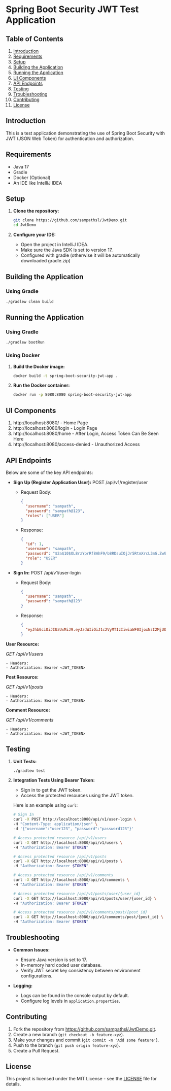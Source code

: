 # Spring Boot Security JWT Test Application

## Table of Contents

1. [Introduction](#introduction)
2. [Requirements](#requirements)
3. [Setup](#setup)
4. [Building the Application](#building-the-application)
5. [Running the Application](#running-the-application)
6. [UI Components](#ui-components)
7. [API Endpoints](#api-endpoints)
8. [Testing](#testing)
9. [Troubleshooting](#troubleshooting)
10. [Contributing](#contributing)
11. [License](#license)

## Introduction

This is a test application demonstrating the use of Spring Boot Security with JWT (JSON Web Token) for authentication
and authorization.

## Requirements

- Java 17
- Gradle
- Docker (Optional)
- An IDE like IntelliJ IDEA

## Setup

1. **Clone the repository:**

   ```bash
   git clone https://github.com/sampathsl/JwtDemo.git
   cd JwtDemo
   ```

2. **Configure your IDE:**

    - Open the project in IntelliJ IDEA.
    - Make sure the Java SDK is set to version 17.
    - Configured with gradle (otherwise it will be automatically downloaded gradle.zip)

## Building the Application

### Using Gradle

```bash
./gradlew clean build
```

## Running the Application

### Using Gradle

```bash
./gradlew bootRun
```

### Using Docker

1. **Build the Docker image:**

   ```bash
   docker build -t spring-boot-security-jwt-app .
   ```

2. **Run the Docker container:**

   ```bash
   docker run -p 8080:8080 spring-boot-security-jwt-app
   ```

## UI Components

1. http://localhost:8080/ - Home Page
2. http://localhost:8080/login - Login Page
3. http://localhost:8080/home - After Login, Access Token Can Be Seen Here
4. http://localhost:8080/access-denied - Unauthorized Access

## API Endpoints

Below are some of the key API endpoints:

- **Sign Up (Register Application User):**
  POST /api/v1/register/user
    - Request Body:
      ```json
      { 
        "username": "sampath", 
        "password": "sampath@123", 
        "roles": ["USER"]
      }
      ```
    - Response:
      ```json
      {
        "id": 1,
        "username": "sampath",
        "password": "$2a$10$OL8rzYprRf8AhF9/b8RDsuIOjJr5RtmXrcL3mG.Zw9fAAB/cENpQ2",
        "role": "USER"
      }
      ```

- **Sign In:**
  POST /api/v1/user-login
    - Request Body:
      ```json
      { 
        "username": "sampath", 
        "password": "sampath@123" 
      }
      ```
    - Response:
      ```json
      { 
        "eyJhbGciOiJIUzUxMiJ9.eyJzdWIiOiJ1c2VyMTIzIiwiaWF0IjoxNzI2MjU0NDY3LCJleHAiOjE3MjYyNTgwNjd9.3ucSIxd986hHq57_0Ioigmp0eNurF4nmpR0STRLcSYFWap7YDeHZn70bE4FQKDW5RErnBCC2ipIi_NTSwemmLg" 
      }
      ```

**User Resource:**

*GET /api/v1/users*

    - Headers: 
    - Authorization: Bearer <JWT_TOKEN> 

**Post Resource:**

*GET /api/v1/posts*

    - Headers: 
    - Authorization: Bearer <JWT_TOKEN>

**Comment Resource:**

*GET /api/v1/comments*

    - Headers: 
    - Authorization: Bearer <JWT_TOKEN>

## Testing

1. **Unit Tests:**

   ```bash
   ./gradlew test
   ```

2. **Integration Tests Using Bearer Token:**

    - Sign in to get the JWT token.
    - Access the protected resources using the JWT token.

   Here is an example using `curl`:

   ```bash
   # Sign In
   curl -X POST http://localhost:8080/api/v1/user-login \
   -H "Content-Type: application/json" \
   -d '{"username":"user123", "password":"password123"}'
   
   # Access protected resource /api/v1/users
   curl -X GET http://localhost:8080/api/v1/users \
   -H "Authorization: Bearer $TOKEN"
   
   # Access protected resource /api/v1/posts
   curl -X GET http://localhost:8080/api/v1/posts \
   -H "Authorization: Bearer $TOKEN"
   
   # Access protected resource /api/v1/comments
   curl -X GET http://localhost:8080/api/v1/comments \
   -H "Authorization: Bearer $TOKEN"
   
   # Access protected resource /api/v1/posts/user/{user_id}
   curl -X GET http://localhost:8080/api/v1/posts/user/{user_id} \
   -H "Authorization: Bearer $TOKEN"
   
   # Access protected resource /api/v1/comments/post/{post_id}
   curl -X GET http://localhost:8080/api/v1/comments/post/{post_id} \
   -H "Authorization: Bearer $TOKEN"
   ```

## Troubleshooting

- **Common Issues:**
    - Ensure Java version is set to 17.
    - In-memory hard coded user database.
    - Verify JWT secret key consistency between environment configurations.


- **Logging:**
    - Logs can be found in the console output by default.
    - Configure log levels in `application.properties`.

## Contributing

1. Fork the repository from https://github.com/sampathsl/JwtDemo.git.
2. Create a new branch (`git checkout -b feature-xyz`).
3. Make your changes and commit (`git commit -m 'Add some feature'`).
4. Push to the branch (`git push origin feature-xyz`).
5. Create a Pull Request.

## License

This project is licensed under the MIT License - see the [LICENSE](LICENSE) file for details.
